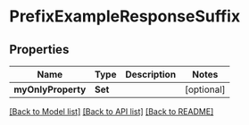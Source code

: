 # PrefixExampleResponseSuffix

## Properties
Name | Type | Description | Notes
------------ | ------------- | ------------- | -------------
**myOnlyProperty** | **Set<Double>** |  | [optional] 

[[Back to Model list]](../README.md#documentation-for-models) [[Back to API list]](../README.md#documentation-for-api-endpoints) [[Back to README]](../README.md)


